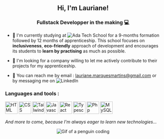 <h2 align="center">Hi, I'm Lauriane! </h2>
<h3 align="center">Fullstack Developper in the making 💻</h3>

- 🌱 I'm currently studying at ![Ada Tech School](https://adatechschool.fr/) for a 9-months formation followed by 12 months of apprenticeship. This school focuses on **inclusiveness**, **eco-friendly** approach of development and encourages its students to **learn by practising** as much as possible.

- 👀 I'm looking for a company willing to let me actively contribute to their projects for my apprenticeship. 

- 🤝 You can reach me by email : lauriane.marquesmartins@gmail.com or by messaging me on ![LinkedIn](https://www.linkedin.com/in/lauriane-marques-martins/)


<h3>Languages and tools : </h3>

<p>
<a href="https://developer.mozilla.org/en-US/docs/Web/HTML" target="_blank"><img src="https://cdn.worldvectorlogo.com/logos/html-1.svg" width="40" height="40" alt="HTML logo"/></a>
<a href="https://developer.mozilla.org/en-US/docs/Web/CSS" target="_blank"><img src="https://cdn.worldvectorlogo.com/logos/css-3.svg" width="40" height="40" alt="CSS logo"/></a>
<a href="https://tailwindcss.com/" target="_blank"><img src="https://cdn.worldvectorlogo.com/logos/tailwind-css-2.svg" width="40" height="40" alt="Tailwindcss logo"/></a>
<a href="https://developer.mozilla.org/en-US/docs/Web/JavaScript" target="_blank"><img src="https://cdn.worldvectorlogo.com/logos/logo-javascript.svg" width="40" height="40" alt="Javascript logo"/></a>
<a href="https://fr.react.dev/" target="_blank"><img src="https://cdn.worldvectorlogo.com/logos/react-2.svg" width="40" height="40" alt="React logo"/></a>
<a href="https://www.typescriptlang.org/" target="_blank"><img src="https://cdn.worldvectorlogo.com/logos/typescript.svg" width="40" height="40" alt="Typescript logo"/></a>
<a href="https://www.php.net/" target="_blank"><img src="https://www.php.net/images/logos/php-logo-white.svg" width="40" height="40" alt="Php logo"/></a>
<a href="https://www.mysql.com/fr/" target="_blank"><img src="https://cdn.worldvectorlogo.com/logos/mysql-logo-pure.svg" width="40" height="40" alt="MySQL logo"/></a>
</p>


<em>And more to come, because I'm always eager to learn new technologies...</em>

<p align="center"><img src="https://media4.giphy.com/media/v1.Y2lkPTc5MGI3NjExaGNicjdzaGk5enpxMG16b2x3ZnJwYnc3YzZ2M3VjOHNwa2M2bWJnbiZlcD12MV9pbnRlcm5hbF9naWZfYnlfaWQmY3Q9Zw/2IudUHdI075HL02Pkk/giphy.gif" alt="Gif of a penguin coding"/></p>

<!--
**Lauriane-Marques/Lauriane-Marques** is a ✨ _special_ ✨ repository because its `README.md` (this file) appears on your GitHub profile.

Here are some ideas to get you started:

- 🔭 I’m currently working on ...
- 🌱 I’m currently learning ...
- 👯 I’m looking to collaborate on ...
- 🤔 I’m looking for help with ...
- 💬 Ask me about ...
- 📫 How to reach me: ...
- 😄 Pronouns: ...
- ⚡ Fun fact: ...
-->
